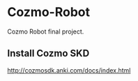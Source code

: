 # Cozmo-Robot
Cozmo Robot final project.

## Install Cozmo SKD

http://cozmosdk.anki.com/docs/index.html